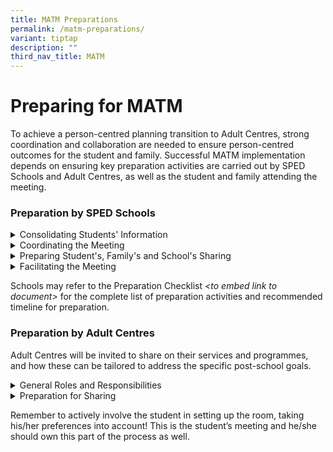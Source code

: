 ```yaml
---
title: MATM Preparations
permalink: /matm-preparations/
variant: tiptap
description: ""
third_nav_title: MATM
---
```

<h1>Preparing for MATM</h1>
<p>To achieve a person-centred planning transition to Adult Centres, strong
coordination and collaboration are needed to ensure person-centred outcomes
for the student and family. Successful MATM implementation depends on ensuring
key preparation activities are carried out by SPED Schools and Adult Centres,
as well as the student and family attending the meeting.</p>
<h3><strong>Preparation by SPED Schools</strong></h3>
<div data-type="detailGroup" class="isomer-accordion isomer-accordion-white">
<details class="isomer-details">
<summary>Consolidating Students' Information</summary>
<div data-type="detailsContent" class="isomer-details-content">
<p></p>
</div>
</details>
<details class="isomer-details">
<summary>Coordinating the Meeting</summary>
<div data-type="detailsContent" class="isomer-details-content">
<p></p>
</div>
</details>
<details class="isomer-details">
<summary>Preparing Student's, Family's and School's Sharing</summary>
<div data-type="detailsContent" class="isomer-details-content">
<p></p>
<p><em>&lt;to replace FEM content&gt;</em>
</p>
<p></p>
<p>Besides the Preparation Booklets, it is important to think about how all
meeting participants can<strong> receive the necessary support to be an effective contributor during FEM. </strong>This
support can come in many different forms and it really depends on an individual’s
preference. Some ways to support meeting participants might include:</p>
<p></p>
<ul data-tight="true" class="tight">
<li>
<p><strong>The Student</strong>: Ensure that the student’s One Page Profile
is updated and use PCP tools to support the student in filling up his/her
preparation booklet before the meeting</p>
<p></p>
</li>
<li>
<p><strong>The Student’s Family</strong>:&nbsp; Anticipate their needs before
the meeting, and determine what will help them to understand what is most
important to the student.</p>
<p></p>
</li>
<li>
<p><strong>Professionals</strong>: Share with them information about the
student’s background and any concerns raised by the family</p>
<p></p>
</li>
</ul>
</div>
</details>
<details class="isomer-details">
<summary>Facilitating the Meeting</summary>
<div data-type="detailsContent" class="isomer-details-content">
<p></p>
</div>
</details>
</div>
<p></p>
<p>Schools may refer to the Preparation Checklist <em>&lt;to embed link to document&gt; </em>for
the complete list of preparation activities and recommended timeline for
preparation.</p>
<h3><strong>Preparation by Adult Centres</strong></h3>
<p>Adult Centres will be invited to share on their services and programmes,
and how these can be tailored to address the specific post-school goals.</p>
<div data-type="detailGroup" class="isomer-accordion isomer-accordion-white">
<details class="isomer-details">
<summary>General Roles and Responsibilities</summary>
<div data-type="detailsContent" class="isomer-details-content">
<p>The following resources should be prepared in advance:</p>
<p></p>
<p><em>Standing Flip Chart Paper and Markers to write on them &nbsp;</em>
</p>
<ul data-tight="true" class="tight">
<li>
<p>Standing flip charts are an important part of the PCP process because
of how information can be displayed to the whole meeting at once, helping
everyone to literally be ‘on the same page’ regarding the student.&nbsp;</p>
<p></p>
</li>
</ul>
<p><em>Post-its &nbsp;</em>
</p>
<ul data-tight="true" class="tight">
<li>
<p>Writing on post-its provides everyone, even the quieter individuals in
the room, the option to make their views heard.</p>
</li>
<li>
<p>The post-its will be put up on the standing flip charts so that every
view will be given its proper ‘airtime’ and attention.&nbsp;</p>
<p></p>
</li>
</ul>
<p>Sticking post-its on standing flip charts may seem like a simple action,
but it’s a process that shapes the culture of the FEM meeting: One that
is safe, inclusive<strong> </strong>and where every individual is empowered
to have a voice and make a choice.&nbsp;</p>
</div>
</details>
<details class="isomer-details">
<summary>Preparation for Sharing</summary>
<div data-type="detailsContent" class="isomer-details-content">
<p>To prepare for the sharing, POC of ACs are to: &nbsp;</p>
<ul data-tight="true" class="tight">
<li>
<p>Identify suitable staff to attend MATM</p>
</li>
<li>
<p>Prepare a PowerPoint deck and collate useful corporate collaterals for
the student and family</p>
</li>
<li>
<p>Prepare further clarifying questions related to the student, particularly
for those with higher support needs <em>(eg. current strategies used with student, student's preferred modes of communication, any other special areas of concern etc)</em>
</p>
</li>
</ul>
</div>
</details>
</div>
<p></p>
<p>Remember to actively involve the student in setting up the room, taking
his/her preferences into account!&nbsp;This is the student’s meeting and
he/she should own this part of the process as well.</p>
<p></p>
<p></p>
<p></p>